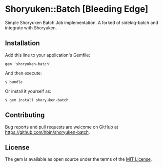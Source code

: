 [gem]: https://rubygems.org/gems/shoryuken-batch

# Shoryuken::Batch [Bleeding Edge]

Simple Shoryuken Batch Job implementation. A forked of sidekiq-batch and integrate with Shoryuken.

## Installation

Add this line to your application's Gemfile:

    gem 'shoryuken-batch'

And then execute:

    $ bundle

Or install it yourself as:

    $ gem install shoryuken-batch

## Contributing

Bug reports and pull requests are welcome on GitHub at https://github.com/hbin/shoryuken-batch.


## License

The gem is available as open source under the terms of the [MIT License](http://opensource.org/licenses/MIT).
